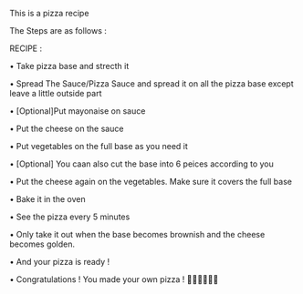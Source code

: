 This is a pizza recipe

The Steps are as follows :

RECIPE :

• Take pizza base and strecth it

• Spread The Sauce/Pizza Sauce and spread it on all the pizza base except leave a little outside part

• [Optional]Put mayonaise on sauce

• Put the cheese on the sauce

• Put vegetables on the full base as you need it

• [Optional] You caan also cut the base into 6 peices according to you

• Put the cheese again on the vegetables. Make sure it covers the full base

• Bake it in the oven

• See the pizza every 5 minutes

• Only take it out when the base becomes brownish and the cheese becomes golden.

• And your pizza is ready !

• Congratulations ! You made your own pizza ! 🎉🎉🎉🎉🎉🎉